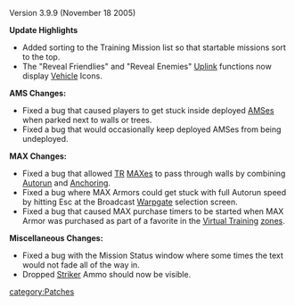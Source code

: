 Version 3.9.9 (November 18 2005)

**Update Highlights**

- Added sorting to the Training Mission list so that startable
  missions sort to the top.
- The "Reveal Friendlies" and "Reveal Enemies"
  [Uplink](Command_Uplink_Device.md "wikilink") functions now display
  [Vehicle](Vehicle.md "wikilink") Icons.

**AMS Changes:**

- Fixed a bug that caused players to get stuck inside deployed
  [AMSes](AMS.md "wikilink") when parked next to walls or trees.
- Fixed a bug that would occasionally keep deployed AMSes from being
  undeployed.

**MAX Changes:**

- Fixed a bug that allowed [TR](TR.md "wikilink")
  [MAXes](Mechanized_Armored_Exo-Suit.md "wikilink") to pass through
  walls by combining [Autorun](Autorun.md "wikilink") and
  [Anchoring](Anchoring.md "wikilink").
- Fixed a bug where MAX Armors could get stuck with full Autorun speed
  by hitting Esc at the Broadcast [Warpgate](Warpgate.md "wikilink")
  selection screen.
- Fixed a bug that caused MAX purchase timers to be started when MAX
  Armor was purchased as part of a favorite in the [Virtual
  Training](VR_training.md "wikilink") [zones](zone.md "wikilink").

**Miscellaneous Changes:**

- Fixed a bug with the Mission Status window where some times the text
  would not fade all of the way in.
- Dropped [Striker](Striker.md "wikilink") Ammo should now be visible.

[category:Patches](category:Patches.md "wikilink")
